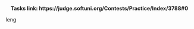 <p align="center">
  <b>Tasks link: https://judge.softuni.org/Contests/Practice/Index/3788#0</b><br>
</p>

leng